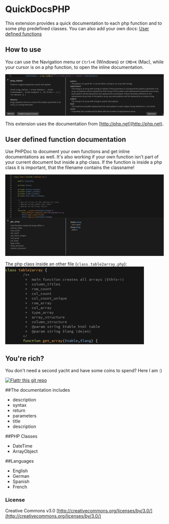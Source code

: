 # QuickDocsPHP
This extension provides a quick documentation to each php function and to some php predefined classes.
You can also add your own docs: [User defined functions](#user-defined-function-documentation) 

## How to use
You can use the Navigation menu or ```Ctrl+K``` (Windows) or ```CMD+K``` (Mac), while your cursor is on a php function, to open the inline documentation.

![Example](image/example.png?raw=true)

This extension uses the documentation from [http://php.net](http://php.net).

## User defined function documentation
Use PHPDoc to document your own functions and get inline documentations as well.
It's also working if your own function isn't part of your current document but inside a php class.
If the function is inside a php class it is important, that the filename contains the classname! 

![InlineDocs](image/user_func.png?raw=true)

The php class inside an other file (`class.table2array.php`):
![PHP-class](image/user_func_class.png?raw=true)

## You're rich?
You don't need a second yacht and have some coins to spend? Here I am :)

[![Flattr this git repo](http://api.flattr.com/button/flattr-badge-large.png)](https://flattr.com/submit/auto?user_id=Wikunia&url=https://github.com/Wikunia/brackets-QuickDocsPHP&title=Brackets-QuickDocsPHP&language=javascript&tags=github&category=software)


##The documentation includes
+ description
+ syntax
+ return
+ parameters
 + title
 + description

##PHP Classes
+ DateTime
+ ArrayObject

##Languages
+ English
+ German
+ Spanish
+ French


### License
Creative Commons v3.0
[http://creativecommons.org/licenses/by/3.0/](http://creativecommons.org/licenses/by/3.0/)

